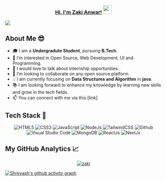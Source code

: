 <h3 align="center">
	<a href="http://www.instagram.com/zakianwar270">Hi, I'm Zaki Anwar!</a>
  <img src="https://media.giphy.com/media/hvRJCLFzcasrR4ia7z/giphy.gif" width="28">
</h3>

![](https://komarev.com/ghpvc/?username=anwarzaki)

## About Me 😎

- 🎓 I am a **Undergradute Student**, pursuing **B.Tech**. <br>
- 👀 I’m interested in Open Source, Web Development, UI and Programming.
- 💬 I would love to talk about internship opportunities.
- 💞️ I’m looking to collaborate on any open source platform.
- 💡 I am currently focusing on **Data Structures and Algorithm** in **java**.<br>
- 📚 I am looking forward to enhance my knowledge by learning new skills and grow in the tech fields.
- 📫 You can connect with me via this [link]

## Tech Stack 🥞

<p align="center">
<img alt="HTML5" src="https://img.shields.io/badge/html5-%23fca9ae.svg?style=for-the-badge&logo=html5&logoColor=140200"/>
<img alt="CSS3" src="https://img.shields.io/badge/css3-%23ffd2ce.svg?style=for-the-badge&logo=css3&logoColor=140200"/>
<img alt="JavaScript" src="https://img.shields.io/badge/javascript-%23e4626b.svg?style=for-the-badge&logo=javascript&logoColor=%23F7DF1E"/>
<img alt="NodeJs" src="https://img.shields.io/badge/node.js-%23f2ca61.svg?style=for-the-badge&logo=node.js&logoColor=%FFFFFF"/>
<img alt="TailwindCSS" src="https://img.shields.io/badge/tailwind css-%23fca9ae.svg?style=for-the-badge&logo=tailwind-css&logoColor=140200"/>
<!-- <img alt="Java" src="https://img.shields.io/badge/java-%23e4626b.svg?style=for-the-badge&logo=java&logoColor=140200"/> -->
<!-- <img alt="Python" src="https://img.shields.io/badge/python-%23fca9ae.svg?style=for-the-badge&logo=python&logoColor=140200"/> -->
<img alt="Github" src="https://img.shields.io/badge/github-%23e4626b.svg?style=for-the-badge&logo=github&logoColor=140200"/>
<img alt="Visual Studio Code" src="https://img.shields.io/badge/Visual Studio Code-f2ca61.svg?style=for-the-badge&logo=visual-studio-code&logoColor=140200"/>
<!-- <img alt="ExpressJs" src="https://img.shields.io/badge/express.js-%23ffd2ce.svg?style=for-the-badge&logo=express&logoColor=140200"/> -->
<img alt="MongoDB" src="https://img.shields.io/badge/mongodb-%23ffd2ce.svg?style=for-the-badge&logo=mongodb&logoColor=140200" />
<img alt="ReactJs" src="https://img.shields.io/badge/react-f2ca61.svg?style=for-the-badge&logo=react&logoColor=140200"/>
<img alt="NextJs" src="https://img.shields.io/badge/next.js-%23fca9ae.svg?style=for-the-badge&logo=next.js&logoColor=140200" />
 </p>

## My GitHub Analytics 📈

<p align="center">
	<a href="#streak-stats">
		<img src="https://streak-stats.demolab.com?user=anwarzaki&theme=nightowl&hide_border=true&border_radius=7&date_format=j%20M%5B%20Y%5D" alt="zaki"/>
	</a>
</p>

<div>

[![Shreyash's github activity graph](https://github-readme-activity-graph.vercel.app/graph?username=anwarzaki&hide_border=true&theme=nightowl)](https://github.com/anwarzaki/github-readme-activity-graph)

</div>
